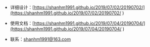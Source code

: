 
- 详细设计：[https://shanhm1991.github.io/2019/07/02/20190702/](https://shanhm1991.github.io/2019/07/02/20190702/ )

- 使用文档：[https://shanhm1991.github.io/2019/07/04/20190704/](https://shanhm1991.github.io/2019/07/04/20190704/ )

- 联系：shanhm1991@163.com